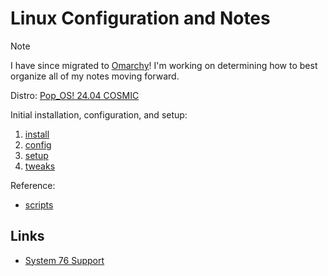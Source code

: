 # Linux Configuration and Notes

> [!NOTE]
> I have since migrated to [Omarchy](https://omarchy.org/)! I'm working on determining how to best organize all of my notes moving forward. 

Distro: [Pop_OS! 24.04 COSMIC](https://system76.com/cosmic/)

Initial installation, configuration, and setup:

1. [install](./install.md)
2. [config](./config.md)
3. [setup](./setup.md)
4. [tweaks](./tweaks.md)

Reference:

- [scripts](./scripts.md)

## Links
- [System 76 Support](https://support.system76.com/)
